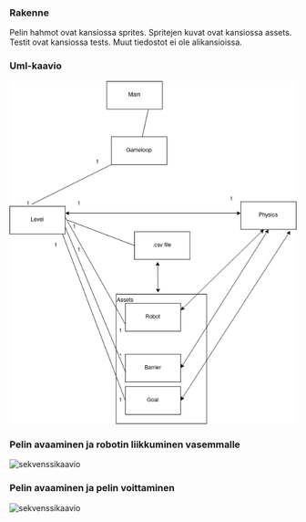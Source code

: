### Rakenne
Pelin hahmot ovat kansiossa sprites. Spritejen kuvat ovat kansiossa assets. Testit ovat kansiossa tests. Muut tiedostot ei ole alikansioissa.

### Uml-kaavio
![uml-kaavio](https://github.com/msslotboom/ot-harjoitustyo/blob/master/dokumentaatio/ot-harjoitustyo.drawio(2).png)

### Pelin avaaminen ja robotin liikkuminen vasemmalle
![sekvenssikaavio](https://www.websequencediagrams.com/cgi-bin/cdraw?lz=Ck1haW4tPipHYW1lbG9vcDogAAIIKGJnX2NvbG9yLHNjcmVlbikKABwILT4qTGV2ZWw6IAACBSgAGgYsIAApCCkKABoFLT4qUm9ib3Q6IAACBShwb3NfeCwgcG9zX3kpCk5vdGUgb3ZlcgBoCTogCkxlZnQga2V5IGlzIHByZXNzZWQKZW5kIG5vdGUAdAtQaHlzaWNzOiByb2JvdF9tb3ZlX2xlZnQoKQoAFActPgB0BwAQDAo&s=default)

### Pelin avaaminen ja pelin voittaminen
![sekvenssikaavio](https://www.websequencediagrams.com/cgi-bin/cdraw?lz=Ck1haW4tPipHYW1lbG9vcDogAAIIKGJnX2NvbG9yLHNjcmVlbikKABwILT4qTGV2ZWw6IAACBSgAGgYsIAApCCkKABoFLT4qUm9ib3Q6IAACBShwb3NfeCwgcG9zX3kpAHEHAG0Kc3RhcnQoAFkMAIEJCl9yZW5kZXIAEQ0rUGh5c2ljczogcmVmcmVzaCgpCk5vdGUgb3ZlciAAFQgKAH0FIGhpdHMgZ29hbAplbmQgbm90ZQoAOActLT4tAIFyClRydWUAgV0KAAEaLS0-LU1haW4AKwcAgj4GAAsGd2luKCkKCg&s=default)
